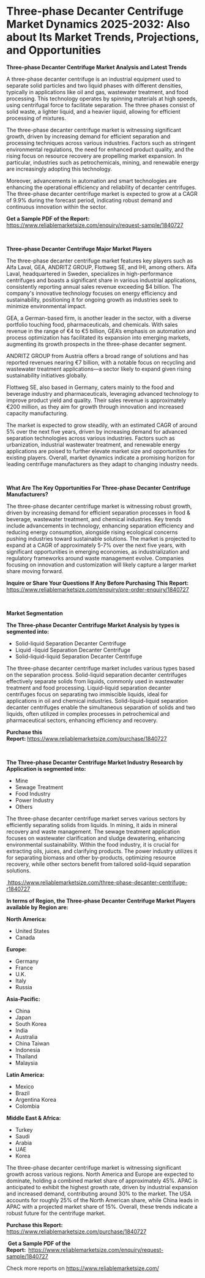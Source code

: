 <p><h1>Three-phase Decanter Centrifuge Market Dynamics 2025-2032: Also about Its Market Trends, Projections, and Opportunities</h1></p><p><strong>Three-phase Decanter Centrifuge Market Analysis and Latest Trends</strong></p>
<p><p>A three-phase decanter centrifuge is an industrial equipment used to separate solid particles and two liquid phases with different densities, typically in applications like oil and gas, wastewater treatment, and food processing. This technology operates by spinning materials at high speeds, using centrifugal force to facilitate separation. The three phases consist of solid waste, a lighter liquid, and a heavier liquid, allowing for efficient processing of mixtures.</p><p>The three-phase decanter centrifuge market is witnessing significant growth, driven by increasing demand for efficient separation and processing techniques across various industries. Factors such as stringent environmental regulations, the need for enhanced product quality, and the rising focus on resource recovery are propelling market expansion. In particular, industries such as petrochemicals, mining, and renewable energy are increasingly adopting this technology. </p><p>Moreover, advancements in automation and smart technologies are enhancing the operational efficiency and reliability of decanter centrifuges. The three-phase decanter centrifuge market is expected to grow at a CAGR of 9.9% during the forecast period, indicating robust demand and continuous innovation within the sector.</p></p>
<p><strong>Get a Sample PDF of the Report:&nbsp;</strong> <a href="https://www.reliablemarketsize.com/enquiry/request-sample/1840727?utm_campaign=2008&utm_medium=2&utm_source=Github&utm_content=ia&utm_term=28022025&utm_id=three-phase-decanter-centrifuge">https://www.reliablemarketsize.com/enquiry/request-sample/1840727</a></p>
<p>&nbsp;</p>
<p><strong>Three-phase Decanter Centrifuge Major Market Players</strong></p>
<p><p>The three-phase decanter centrifuge market features key players such as Alfa Laval, GEA, ANDRITZ GROUP, Flottweg SE, and IHI, among others. Alfa Laval, headquartered in Sweden, specializes in high-performance centrifuges and boasts a significant share in various industrial applications, consistently reporting annual sales revenue exceeding $4 billion. The company's innovative technology focuses on energy efficiency and sustainability, positioning it for ongoing growth as industries seek to minimize environmental impact.</p><p>GEA, a German-based firm, is another leader in the sector, with a diverse portfolio touching food, pharmaceuticals, and chemicals. With sales revenue in the range of €4 to €5 billion, GEA’s emphasis on automation and process optimization has facilitated its expansion into emerging markets, augmenting its growth prospects in the three-phase decanter segment.</p><p>ANDRITZ GROUP from Austria offers a broad range of solutions and has reported revenues nearing €7 billion, with a notable focus on recycling and wastewater treatment applications—a sector likely to expand given rising sustainability initiatives globally.</p><p>Flottweg SE, also based in Germany, caters mainly to the food and beverage industry and pharmaceuticals, leveraging advanced technology to improve product yield and quality. Their sales revenue is approximately €200 million, as they aim for growth through innovation and increased capacity manufacturing.</p><p>The market is expected to grow steadily, with an estimated CAGR of around 5% over the next five years, driven by increasing demand for advanced separation technologies across various industries. Factors such as urbanization, industrial wastewater treatment, and renewable energy applications are poised to further elevate market size and opportunities for existing players. Overall, market dynamics indicate a promising horizon for leading centrifuge manufacturers as they adapt to changing industry needs.</p></p>
<p>&nbsp;</p>
<p><strong>What Are The Key Opportunities For Three-phase Decanter Centrifuge Manufacturers?</strong></p>
<p><p>The three-phase decanter centrifuge market is witnessing robust growth, driven by increasing demand for efficient separation processes in food & beverage, wastewater treatment, and chemical industries. Key trends include advancements in technology, enhancing separation efficiency and reducing energy consumption, alongside rising ecological concerns pushing industries toward sustainable solutions. The market is projected to expand at a CAGR of approximately 5-7% over the next five years, with significant opportunities in emerging economies, as industrialization and regulatory frameworks around waste management evolve. Companies focusing on innovation and customization will likely capture a larger market share moving forward.</p></p>
<p><strong>Inquire or Share Your Questions If Any Before Purchasing This Report:</strong> <a href="https://www.reliablemarketsize.com/enquiry/pre-order-enquiry/1840727?utm_campaign=2008&utm_medium=2&utm_source=Github&utm_content=ia&utm_term=28022025&utm_id=three-phase-decanter-centrifuge">https://www.reliablemarketsize.com/enquiry/pre-order-enquiry/1840727</a></p>
<p>&nbsp;</p>
<p><strong>Market Segmentation</strong></p>
<p><strong>The Three-phase Decanter Centrifuge Market Analysis by types is segmented into:</strong></p>
<p><ul><li>Solid-liquid Separation Decanter Centrifuge</li><li>Liquid -liquid Separation Decanter Centrifuge</li><li>Solid-liquid-liquid Separation Decanter Centrifuge</li></ul></p>
<p><p>The three-phase decanter centrifuge market includes various types based on the separation process. Solid-liquid separation decanter centrifuges effectively separate solids from liquids, commonly used in wastewater treatment and food processing. Liquid-liquid separation decanter centrifuges focus on separating two immiscible liquids, ideal for applications in oil and chemical industries. Solid-liquid-liquid separation decanter centrifuges enable the simultaneous separation of solids and two liquids, often utilized in complex processes in petrochemical and pharmaceutical sectors, enhancing efficiency and recovery.</p></p>
<p><strong>Purchase this Report:&nbsp;</strong><a href="https://www.reliablemarketsize.com/purchase/1840727?utm_campaign=2008&utm_medium=2&utm_source=Github&utm_content=ia&utm_term=28022025&utm_id=three-phase-decanter-centrifuge">https://www.reliablemarketsize.com/purchase/1840727</a></p>
<p>&nbsp;</p>
<p><strong>The Three-phase Decanter Centrifuge Market Industry Research by Application is segmented into:</strong></p>
<p><ul><li>Mine</li><li>Sewage Treatment</li><li>Food Industry</li><li>Power Industry</li><li>Others</li></ul></p>
<p><p>The three-phase decanter centrifuge market serves various sectors by efficiently separating solids from liquids. In mining, it aids in mineral recovery and waste management. The sewage treatment application focuses on wastewater clarification and sludge dewatering, enhancing environmental sustainability. Within the food industry, it is crucial for extracting oils, juices, and clarifying products. The power industry utilizes it for separating biomass and other by-products, optimizing resource recovery, while other sectors benefit from tailored solid-liquid separation solutions.</p></p>
<p><a href="https://www.reliablemarketsize.com/three-phase-decanter-centrifuge-r1840727?utm_campaign=2008&utm_medium=2&utm_source=Github&utm_content=ia&utm_term=28022025&utm_id=three-phase-decanter-centrifuge">&nbsp;https://www.reliablemarketsize.com/three-phase-decanter-centrifuge-r1840727</a></p>
<p><strong>In terms of Region, the Three-phase Decanter Centrifuge Market Players available by Region are:</strong></p>
<p>
    <p> <strong> North America: </strong>
        <ul>
            <li>United States</li>
            <li>Canada</li>
        </ul>
        </p> 
    <p> <strong> Europe: </strong>
        <ul>
            <li>Germany</li>
            <li>France</li>
            <li>U.K.</li>
            <li>Italy</li>
            <li>Russia</li>
        </ul>
        </p> 
    <p> <strong> Asia-Pacific: </strong>
        <ul>
            <li>China</li>
            <li>Japan</li>
            <li>South Korea</li>
            <li>India</li>
            <li>Australia</li>
            <li>China Taiwan</li>
            <li>Indonesia</li>
            <li>Thailand</li>
            <li>Malaysia</li>
        </ul>
        </p> 
    <p> <strong> Latin America: </strong>
        <ul>
            <li>Mexico</li>
            <li>Brazil</li>
            <li>Argentina Korea</li>
            <li>Colombia</li>
        </ul>
        </p> 
    <p> <strong> Middle East & Africa: </strong>
        <ul>
            <li>Turkey</li>
            <li>Saudi</li>
            <li>Arabia</li>
            <li>UAE</li>
            <li>Korea</li>
        </ul>
    </p>
    </p>
<p><p>The three-phase decanter centrifuge market is witnessing significant growth across various regions. North America and Europe are expected to dominate, holding a combined market share of approximately 45%. APAC is anticipated to exhibit the highest growth rate, driven by industrial expansion and increased demand, contributing around 30% to the market. The USA accounts for roughly 25% of the North American share, while China leads in APAC with a projected market share of 15%. Overall, these trends indicate a robust future for the centrifuge market.</p></p>
<p><strong>Purchase this Report: </strong><a href="https://www.reliablemarketsize.com/purchase/1840727?utm_campaign=2008&utm_medium=2&utm_source=Github&utm_content=ia&utm_term=28022025&utm_id=three-phase-decanter-centrifuge">https://www.reliablemarketsize.com/purchase/1840727</a></p>
<p>&nbsp;<strong>Get a Sample PDF of the Report:&nbsp;&nbsp;</strong><a href="https://www.reliablemarketsize.com/enquiry/request-sample/1840727?utm_campaign=2008&utm_medium=2&utm_source=Github&utm_content=ia&utm_term=28022025&utm_id=three-phase-decanter-centrifuge">https://www.reliablemarketsize.com/enquiry/request-sample/1840727</a></p>
<p><strong></strong></p>
<p>Check more reports on <a href="https://www.reliablemarketsize.com/?utm_campaign=2008&utm_medium=2&utm_source=Github&utm_content=ia&utm_term=28022025&utm_id=three-phase-decanter-centrifuge">https://www.reliablemarketsize.com/</a></p>